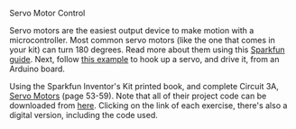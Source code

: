 Servo Motor Control

Servo motors are the easiest output device to make motion with a microcontroller. Most common servo motors (like the one that comes in your kit) can turn 180 degrees. Read more about them using this [Sparkfun guide](https://www.sparkfun.com/servos). Next, follow [this example](https://learn.sparkfun.com/tutorials/hobby-servo-tutorial?_ga=2.57713834.1061003023.1664014266-305460748.1661811385#controlling-a-servo-with-arduino) to hook up a servo, and drive it, from an Arduino board.

Using the Sparkfun Inventor's Kit printed book, and complete Circuit 3A, [Servo Motors](https://learn.sparkfun.com/tutorials/sparkfun-inventors-kit-experiment-guide---v41/circuit-3a-servo-motors) (page 53-59). Note that all of their project code can be downloaded from [here](https://www.sparkfun.com/SIKcode). Clicking on the link of each exercise, there's also a digital version, including the code used.
